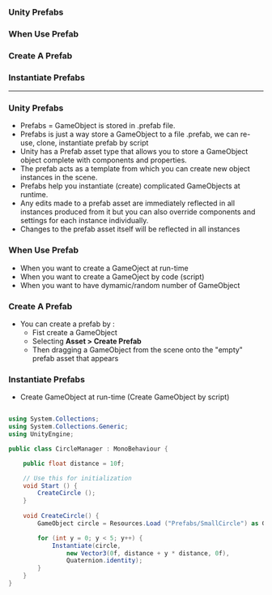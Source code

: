 
### Unity Prefabs
### When Use Prefab
### Create A Prefab
### Instantiate Prefabs
---------------------------------------

### Unity Prefabs

* Prefabs = GameObject is stored in .prefab file.
* Prefabs is just a way store a GameObject to a file .prefab, we can re-use, clone, instantiate prefab by script
* Unity has a Prefab asset type that allows you to store a GameObject object complete with components and properties. 
* The prefab acts as a template from which you can create new object instances in the scene. 
* Prefabs help you instantiate (create) complicated GameObjects at runtime.
* Any edits made to a prefab asset are immediately reflected in all instances produced from it but you can also override components and settings for each instance individually.
* Changes to the prefab asset itself will be reflected in all instances 

### When Use Prefab

* When you want to create a GameOject at run-time
* When you want to create a GameOject by code (script)
* When you want to have dymamic/random number of GameObject

### Create A Prefab
* You can create a prefab by :
  * Fist create a GameObject
  * Selecting **Asset > Create Prefab**
  * Then dragging a GameObject from the scene onto the "empty" prefab asset that appears

### Instantiate Prefabs

* Create GameObject at run-time (Create GameObject by script)

```c#

using System.Collections;
using System.Collections.Generic;
using UnityEngine;

public class CircleManager : MonoBehaviour {

	public float distance = 10f;

	// Use this for initialization
	void Start () {
		CreateCircle ();
	}
  
	void CreateCircle() {
		GameObject circle = Resources.Load ("Prefabs/SmallCircle") as GameObject;

		for (int y = 0; y < 5; y++) {
		    Instantiate(circle, 
		    	new Vector3(0f, distance + y * distance, 0f), 
		    	Quaternion.identity);
		}
	}
}

```
